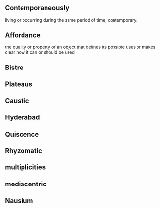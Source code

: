 ## Contemporaneously
living or occurring during the same period of time; contemporary.
## Affordance
the quality or property of an object that defines its possible uses or makes clear how it can or should be used
## Bistre
## Plateaus
## Caustic
## Hyderabad
## Quiscence
## Rhyzomatic
## multiplicities
## mediacentric
## Nausium
